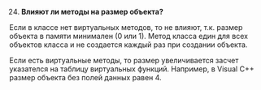 024. **Влияют ли методы на размер объекта?**  

Если в классе нет виртуальных методов, то не влияют, т.к. размер объекта в памяти минимален (0 или 1). Метод класса един для всех объектов класса и не создается каждый раз при создании объекта.

Если есть виртуальные методы, то размер увеличивается засчет указателся на таблицу виртуальных функций. Например, в Visual C++ размер объекта без полей данных равен 4.
